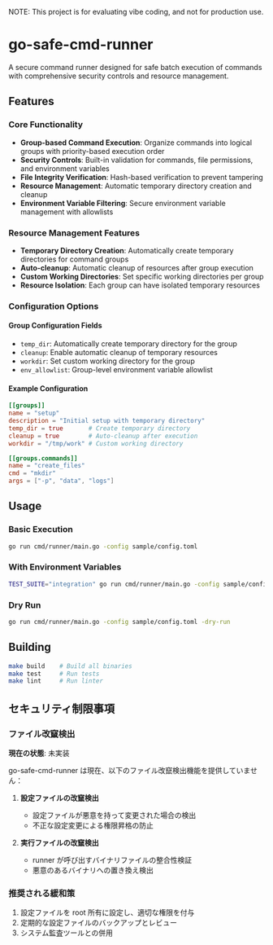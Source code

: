 NOTE: This project is for evaluating vibe coding, and not for production use.

# go-safe-cmd-runner

A secure command runner designed for safe batch execution of commands with comprehensive security controls and resource management.

## Features

### Core Functionality
- **Group-based Command Execution**: Organize commands into logical groups with priority-based execution order
- **Security Controls**: Built-in validation for commands, file permissions, and environment variables
- **File Integrity Verification**: Hash-based verification to prevent tampering
- **Resource Management**: Automatic temporary directory creation and cleanup
- **Environment Variable Filtering**: Secure environment variable management with allowlists

### Resource Management Features
- **Temporary Directory Creation**: Automatically create temporary directories for command groups
- **Auto-cleanup**: Automatic cleanup of resources after group execution
- **Custom Working Directories**: Set specific working directories per group
- **Resource Isolation**: Each group can have isolated temporary resources

### Configuration Options

#### Group Configuration Fields
- `temp_dir`: Automatically create temporary directory for the group
- `cleanup`: Enable automatic cleanup of temporary resources
- `workdir`: Set custom working directory for the group
- `env_allowlist`: Group-level environment variable allowlist

#### Example Configuration
```toml
[[groups]]
name = "setup"
description = "Initial setup with temporary directory"
temp_dir = true       # Create temporary directory
cleanup = true        # Auto-cleanup after execution
workdir = "/tmp/work" # Custom working directory

[[groups.commands]]
name = "create_files"
cmd = "mkdir"
args = ["-p", "data", "logs"]
```

## Usage

### Basic Execution
```bash
go run cmd/runner/main.go -config sample/config.toml
```

### With Environment Variables
```bash
TEST_SUITE="integration" go run cmd/runner/main.go -config sample/config.toml
```

### Dry Run
```bash
go run cmd/runner/main.go -config sample/config.toml -dry-run
```

## Building

```bash
make build    # Build all binaries
make test     # Run tests
make lint     # Run linter
```

## セキュリティ制限事項

### ファイル改竄検出

**現在の状態**: 未実装

go-safe-cmd-runner は現在、以下のファイル改竄検出機能を提供していません：

1. **設定ファイルの改竄検出**
   - 設定ファイルが悪意を持って変更された場合の検出
   - 不正な設定変更による権限昇格の防止

2. **実行ファイルの改竄検出**
   - runner が呼び出すバイナリファイルの整合性検証
   - 悪意のあるバイナリへの置き換え検出

### 推奨される緩和策

1. 設定ファイルを root 所有に設定し、適切な権限を付与
2. 定期的な設定ファイルのバックアップとレビュー
3. システム監査ツールとの併用
